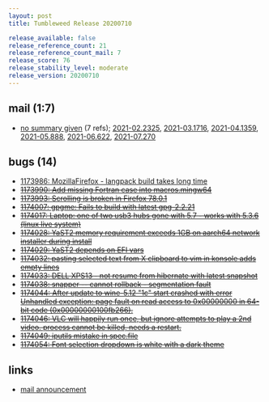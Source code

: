 ```yaml
---
layout: post
title: Tumbleweed Release 20200710

release_available: false
release_reference_count: 21
release_reference_count_mail: 7
release_score: 76
release_stability_level: moderate
release_version: 20200710
---
```


## mail (1:7)

- [no summary given](https://lists.opensuse.org/archives/list/factory@lists.opensuse.org/thread/EWSHXAFU62WQY2NFFVCZTDOEBWD2ESAB) (7 refs); [2021-02.2325](https://lists.opensuse.org/archives/list/factory@lists.opensuse.org/thread/EWSHXAFU62WQY2NFFVCZTDOEBWD2ESAB), [2021-03.1716](https://lists.opensuse.org/archives/list/factory@lists.opensuse.org/thread/EWSHXAFU62WQY2NFFVCZTDOEBWD2ESAB), [2021-04.1359](https://lists.opensuse.org/archives/list/factory@lists.opensuse.org/thread/EWSHXAFU62WQY2NFFVCZTDOEBWD2ESAB), [2021-05.888](https://lists.opensuse.org/archives/list/factory@lists.opensuse.org/thread/EWSHXAFU62WQY2NFFVCZTDOEBWD2ESAB), [2021-06.622](https://lists.opensuse.org/archives/list/factory@lists.opensuse.org/thread/EWSHXAFU62WQY2NFFVCZTDOEBWD2ESAB), [2021-07.270](https://lists.opensuse.org/archives/list/factory@lists.opensuse.org/thread/EWSHXAFU62WQY2NFFVCZTDOEBWD2ESAB)

## bugs (14)

<!--more-->

- [1173986: MozillaFirefox - langpack build takes long time](https://bugzilla.opensuse.org/show_bug.cgi?id=1173986)
- ~~[1173990: Add missing Fortran case into macros.mingw64](https://bugzilla.opensuse.org/show_bug.cgi?id=1173990)~~
- ~~[1173993: Scrolling is broken in Firefox 78.0.1](https://bugzilla.opensuse.org/show_bug.cgi?id=1173993)~~
- ~~[1174007: gpgme: Fails to build with latest gpg-2.2.21](https://bugzilla.opensuse.org/show_bug.cgi?id=1174007)~~
- ~~[1174017: Laptop:  one of two usb3 hubs gone with 5.7 - works with 5.3.6 (linux live system)](https://bugzilla.opensuse.org/show_bug.cgi?id=1174017)~~
- ~~[1174028: YaST2 memory requirement exceeds 1GB on aarch64 network installer during install](https://bugzilla.opensuse.org/show_bug.cgi?id=1174028)~~
- ~~[1174029: YaST2 depends on EFI vars](https://bugzilla.opensuse.org/show_bug.cgi?id=1174029)~~
- ~~[1174032: pasting selected text from X clipboard to vim in konsole adds empty lines](https://bugzilla.opensuse.org/show_bug.cgi?id=1174032)~~
- ~~[1174033: DELL XPS13 - not resume from hibernate with latest snapshot](https://bugzilla.opensuse.org/show_bug.cgi?id=1174033)~~
- ~~[1174038: snapper -- cannot rollback - segmentation fault](https://bugzilla.opensuse.org/show_bug.cgi?id=1174038)~~
- ~~[1174044: After update to wine-5.12 "1c" start crashed with error Unhandled exception: page fault on read access to 0x00000000 in 64-bit code (0x00000000100fb266).](https://bugzilla.opensuse.org/show_bug.cgi?id=1174044)~~
- ~~[1174046: VLC will happily run once, but ignore attempts to play a 2nd video. process cannot be killed, needs a restart.](https://bugzilla.opensuse.org/show_bug.cgi?id=1174046)~~
- ~~[1174049: iputils mistake in spec.file](https://bugzilla.opensuse.org/show_bug.cgi?id=1174049)~~
- ~~[1174054: Font selection dropdown is white with a dark theme](https://bugzilla.opensuse.org/show_bug.cgi?id=1174054)~~



## links

- [mail announcement](https://lists.opensuse.org/archives/list/factory@lists.opensuse.org/thread/EWSHXAFU62WQY2NFFVCZTDOEBWD2ESAB)
